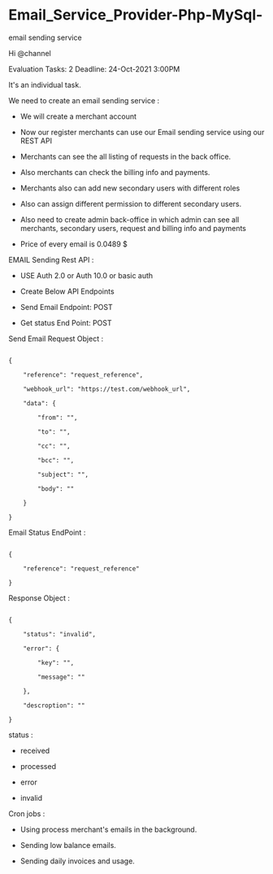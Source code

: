 # Email_Service_Provider-Php-MySql-
email sending service

Hi @channel


Evaluation Tasks: 2
Deadline: 24-Oct-2021 3:00PM

It's an individual task.

We need to create an email sending service : 

- We will create a merchant account 

- Now our register merchants can use our Email sending service using our REST API

- Merchants can see the all listing of requests in the back office.

- Also merchants can check the billing info and payments.

- Merchants also can add new secondary users with different roles

- Also can assign different permission to different secondary users.

- Also need to create admin back-office in which admin can see all merchants, secondary users, request and billing info and payments

- Price of every email is 0.0489 $

EMAIL Sending Rest API : 

- USE Auth 2.0 or Auth 10.0 or basic auth

- Create Below API Endpoints

- Send Email Endpoint: POST

- Get status End Point: POST

Send Email Request Object : 

```

{

    "reference": "request_reference",

    "webhook_url": "https://test.com/webhook_url",

    "data": {

        "from": "",

        "to": "",

        "cc": "",

        "bcc": "",

        "subject": "",

        "body": ""

    }

}

```

Email Status EndPoint : 

```

{

    "reference": "request_reference"

}

```

Response Object : 

```

{

    "status": "invalid",

    "error": {

        "key": "",

        "message": ""

    },

    "descroption": ""

}

```



status : 

- received

- processed 

- error

- invalid



Cron jobs : 

- Using process merchant's emails in the background.

- Sending low balance emails.

- Sending daily invoices and usage.

